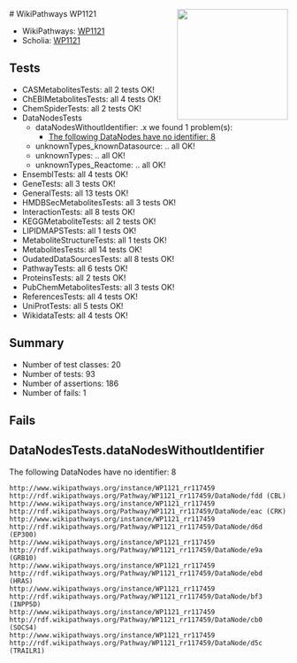 <img style="float: right; width: 200px" src="https://upload.wikimedia.org/wikipedia/commons/thumb/8/83/Wplogo_with_text_500.png/640px-Wplogo_with_text_500.png" />
# WikiPathways WP1121

* WikiPathways: [WP1121](https://wikipathways.org/pathways/WP1121)
* Scholia: [WP1121](https://scholia.toolforge.org/wikipathways/WP1121)
## Tests
* CASMetabolitesTests: all 2 tests OK!
* ChEBIMetabolitesTests: all 4 tests OK!
* ChemSpiderTests: all 2 tests OK!
* DataNodesTests
    * dataNodesWithoutIdentifier: .x we found 1 problem(s):
        * [The following DataNodes have no identifier: 8](#d2d32fa7)
    * unknownTypes_knownDatasource: .. all OK!
    * unknownTypes: .. all OK!
    * unknownTypes_Reactome: .. all OK!
* EnsemblTests: all 4 tests OK!
* GeneTests: all 3 tests OK!
* GeneralTests: all 13 tests OK!
* HMDBSecMetabolitesTests: all 3 tests OK!
* InteractionTests: all 8 tests OK!
* KEGGMetaboliteTests: all 2 tests OK!
* LIPIDMAPSTests: all 1 tests OK!
* MetaboliteStructureTests: all 1 tests OK!
* MetabolitesTests: all 14 tests OK!
* OudatedDataSourcesTests: all 8 tests OK!
* PathwayTests: all 6 tests OK!
* ProteinsTests: all 2 tests OK!
* PubChemMetabolitesTests: all 3 tests OK!
* ReferencesTests: all 4 tests OK!
* UniProtTests: all 5 tests OK!
* WikidataTests: all 4 tests OK!


## Summary

* Number of test classes: 20
* Number of tests: 93
* Number of assertions: 186
* Number of fails: 1

## Fails

<a name="d2d32fa7" />

## DataNodesTests.dataNodesWithoutIdentifier

The following DataNodes have no identifier: 8
```
http://www.wikipathways.org/instance/WP1121_rr117459 http://rdf.wikipathways.org/Pathway/WP1121_rr117459/DataNode/fdd (CBL)
http://www.wikipathways.org/instance/WP1121_rr117459 http://rdf.wikipathways.org/Pathway/WP1121_rr117459/DataNode/eac (CRK)
http://www.wikipathways.org/instance/WP1121_rr117459 http://rdf.wikipathways.org/Pathway/WP1121_rr117459/DataNode/d6d (EP300)
http://www.wikipathways.org/instance/WP1121_rr117459 http://rdf.wikipathways.org/Pathway/WP1121_rr117459/DataNode/e9a (GRB10)
http://www.wikipathways.org/instance/WP1121_rr117459 http://rdf.wikipathways.org/Pathway/WP1121_rr117459/DataNode/ebd (HRAS)
http://www.wikipathways.org/instance/WP1121_rr117459 http://rdf.wikipathways.org/Pathway/WP1121_rr117459/DataNode/bf3 (INPP5D)
http://www.wikipathways.org/instance/WP1121_rr117459 http://rdf.wikipathways.org/Pathway/WP1121_rr117459/DataNode/cb0 (SOCS4)
http://www.wikipathways.org/instance/WP1121_rr117459 http://rdf.wikipathways.org/Pathway/WP1121_rr117459/DataNode/d5c (TRAILR1)
```

